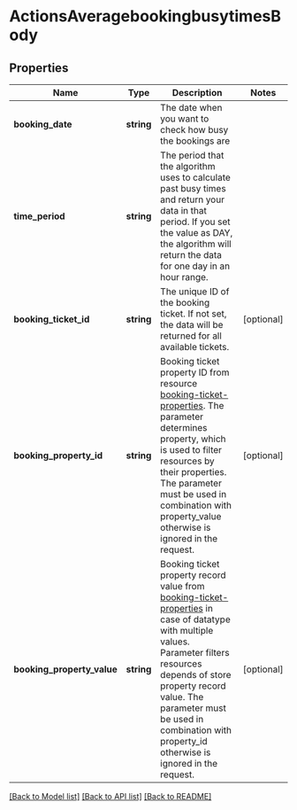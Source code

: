 # ActionsAveragebookingbusytimesBody

## Properties
Name | Type | Description | Notes
------------ | ------------- | ------------- | -------------
**booking_date** | **string** | The date when you want to check how busy the bookings are | 
**time_period** | **string** | The period that the algorithm uses to calculate past busy times and return your data in that period. If you set the value as DAY, the algorithm will return the data for one day in an hour range. | 
**booking_ticket_id** | **string** | The unique ID of the booking ticket. If not set, the data will be returned for all available tickets. | [optional] 
**booking_property_id** | **string** | Booking ticket property ID from resource [booking-ticket-properties](https://carecloud.readme.io/reference/getbookingticketproperties). The parameter determines property, which is used to filter resources by their properties. The parameter must be used in combination with property_value otherwise is ignored in the request. | [optional] 
**booking_property_value** | **string** | Booking ticket property record value from [booking-ticket-properties](https://carecloud.readme.io/reference/getbookingticketproperties) in case of datatype with multiple values. Parameter filters resources depends of store property record value. The parameter must be used in combination with property_id otherwise is ignored in the request. | [optional] 

[[Back to Model list]](../../README.md#documentation-for-models) [[Back to API list]](../../README.md#documentation-for-api-endpoints) [[Back to README]](../../README.md)

